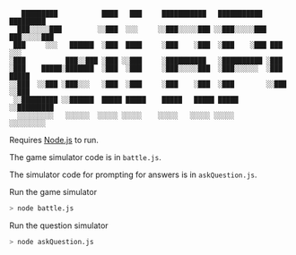 ```
   █████████           ████   ███     ███████████   ███████████    █████████
  ███░░░░░███         ░░███  ░░░     ░░███░░░░░███ ░░███░░░░░███  ███░░░░░███
 ███     ░░░   ██████  ░███  ████     ░███    ░███  ░███    ░███ ███     ░░░
░███          ███░░███ ░███ ░░███     ░██████████   ░██████████ ░███
░███    █████░███████  ░███  ░███     ░███░░░░░███  ░███░░░░░░  ░███    █████
░░███  ░░███ ░███░░░   ░███  ░███     ░███    ░███  ░███        ░░███  ░░███
 ░░█████████ ░░██████  █████ █████    █████   █████ █████        ░░█████████
  ░░░░░░░░░   ░░░░░░  ░░░░░ ░░░░░    ░░░░░   ░░░░░ ░░░░░          ░░░░░░░░░
```

Requires [Node.js](https://nodejs.org) to run.

The game simulator code is in `battle.js`.

The simulator code for prompting for answers is in `askQuestion.js`.

Run the game simulator

```sh
> node battle.js
```

Run the question simulator

```sh
> node askQuestion.js
```
